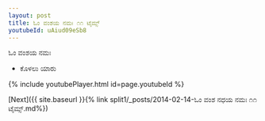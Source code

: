 ```yaml
---
layout: post
title: ಓಂ ವಂಶಯ ನಮಃ ೧೧ ಟೈಮ್ಸ್
youtubeId: uAiud09eSb8
---
```

 
 
 ಓಂ ವಂಶಯ ನಮಃ  
 
 -  ಕೊಳಲು ಯಾರು 
 
  
 
  
 
 
 
 
 
 


{% include youtubePlayer.html id=page.youtubeId %}
 
[Next]({{ site.baseurl }}{% link  split1/_posts/2014-02-14-ಓಂ ವಂಶ ನಧಯ ನಮಃ ೧೧ ಟೈಮ್ಸ್.md%})
 
